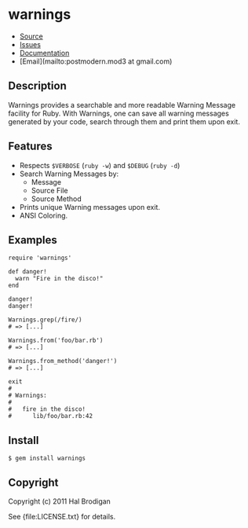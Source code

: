 # warnings

* [Source](http://github.com/postmodern/warnings)
* [Issues](http://github.com/postmodern/warnings/issues)
* [Documentation](http://rubydoc.info/gems/warnings/frames)
* [Email](mailto:postmodern.mod3 at gmail.com)

## Description

Warnings provides a searchable and more readable Warning Message
facility for Ruby. With Warnings, one can save all warning messages
generated by your code, search through them and print them upon exit.

## Features

* Respects `$VERBOSE` (`ruby -w`) and `$DEBUG` (`ruby -d`)
* Search Warning Messages by:
  * Message
  * Source File
  * Source Method
* Prints unique Warning messages upon exit.
* ANSI Coloring.

## Examples

    require 'warnings'

    def danger!
      warn "Fire in the disco!"
    end

    danger!
    danger!

    Warnings.grep(/fire/)
    # => [...]

    Warnings.from('foo/bar.rb')
    # => [...]

    Warnings.from_method('danger!')
    # => [...]

    exit
    #
    # Warnings:
    #
    #   fire in the disco!
    #      lib/foo/bar.rb:42

## Install

    $ gem install warnings

## Copyright

Copyright (c) 2011 Hal Brodigan

See {file:LICENSE.txt} for details.
